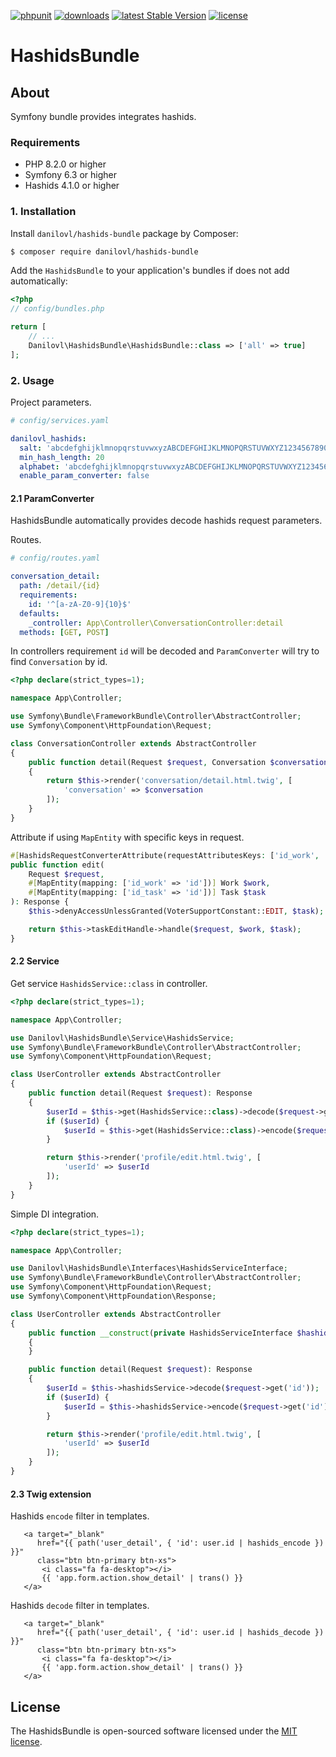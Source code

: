 [![phpunit](https://github.com/danilovl/hashids-bundle/actions/workflows/phpunit.yml/badge.svg)](https://github.com/danilovl/hashids-bundle/actions/workflows/phpunit.yml)
[![downloads](https://img.shields.io/packagist/dt/danilovl/hashids-bundle)](https://packagist.org/packages/danilovl/hashids-bundle)
[![latest Stable Version](https://img.shields.io/packagist/v/danilovl/hashids-bundle)](https://packagist.org/packages/danilovl/hashids-bundle)
[![license](https://img.shields.io/packagist/l/danilovl/hashids-bundle)](https://packagist.org/packages/danilovl/hashids-bundle)

# HashidsBundle #

## About ##

Symfony bundle provides integrates hashids.

### Requirements

* PHP 8.2.0 or higher
* Symfony 6.3 or higher
* Hashids 4.1.0 or higher

### 1. Installation

Install `danilovl/hashids-bundle` package by Composer:

``` bash
$ composer require danilovl/hashids-bundle
```

Add the `HashidsBundle` to your application's bundles if does not add automatically:

``` php
<?php
// config/bundles.php

return [
    // ...
    Danilovl\HashidsBundle\HashidsBundle::class => ['all' => true]
];
```

### 2. Usage

Project parameters.

```yaml
# config/services.yaml

danilovl_hashids:
  salt: 'abcdefghijklmnopqrstuvwxyzABCDEFGHIJKLMNOPQRSTUVWXYZ1234567890'
  min_hash_length: 20
  alphabet: 'abcdefghijklmnopqrstuvwxyzABCDEFGHIJKLMNOPQRSTUVWXYZ1234567890'
  enable_param_converter: false 
```


#### 2.1 ParamConverter

HashidsBundle automatically provides decode hashids request parameters.

Routes.

```yaml
# config/routes.yaml

conversation_detail:
  path: /detail/{id}
  requirements:
    id: '^[a-zA-Z0-9]{10}$'
  defaults:
    _controller: App\Controller\ConversationController:detail
  methods: [GET, POST]
```

In controllers requirement `id` will be decoded and `ParamConverter` will try to find `Conversation` by id.

```php
<?php declare(strict_types=1);

namespace App\Controller;

use Symfony\Bundle\FrameworkBundle\Controller\AbstractController;
use Symfony\Component\HttpFoundation\Request;

class ConversationController extends AbstractController
{
    public function detail(Request $request, Conversation $conversation): Response
    {
        return $this->render('conversation/detail.html.twig', [
            'conversation' => $conversation
        ]);
    }
}
```

Attribute if using `MapEntity` with specific keys in request.

```php
#[HashidsRequestConverterAttribute(requestAttributesKeys: ['id_work', 'id_task'])]
public function edit(
    Request $request,
    #[MapEntity(mapping: ['id_work' => 'id'])] Work $work,
    #[MapEntity(mapping: ['id_task' => 'id'])] Task $task
): Response {
    $this->denyAccessUnlessGranted(VoterSupportConstant::EDIT, $task);

    return $this->taskEditHandle->handle($request, $work, $task);
}
```

#### 2.2 Service

Get service `HashidsService::class` in controller.

```php
<?php declare(strict_types=1);

namespace App\Controller;

use Danilovl\HashidsBundle\Service\HashidsService;
use Symfony\Bundle\FrameworkBundle\Controller\AbstractController;
use Symfony\Component\HttpFoundation\Request;

class UserController extends AbstractController
{
    public function detail(Request $request): Response
    {
        $userId = $this->get(HashidsService::class)->decode($request->get('id'));
        if ($userId) {
            $userId = $this->get(HashidsService::class)->encode($request->get('id'));
        }

        return $this->render('profile/edit.html.twig', [
            'userId' => $userId
        ]);
    }
}
```

Simple DI integration.

```php
<?php declare(strict_types=1);

namespace App\Controller;

use Danilovl\HashidsBundle\Interfaces\HashidsServiceInterface;
use Symfony\Bundle\FrameworkBundle\Controller\AbstractController;
use Symfony\Component\HttpFoundation\Request;
use Symfony\Component\HttpFoundation\Response;

class UserController extends AbstractController
{
    public function __construct(private HashidsServiceInterface $hashidsService)
    {
    }

    public function detail(Request $request): Response
    {
        $userId = $this->hashidsService->decode($request->get('id'));
        if ($userId) {
            $userId = $this->hashidsService->encode($request->get('id'));
        }

        return $this->render('profile/edit.html.twig', [
            'userId' => $userId
        ]);
    }
}
```

#### 2.3 Twig extension

Hashids `encode` filter in templates.

```twig
   <a target="_blank"
      href="{{ path('user_detail', { 'id': user.id | hashids_encode }) }}"
      class="btn btn-primary btn-xs">
       <i class="fa fa-desktop"></i>
       {{ 'app.form.action.show_detail' | trans() }}
   </a>
```

Hashids `decode` filter in templates.

```twig
   <a target="_blank"
      href="{{ path('user_detail', { 'id': user.id | hashids_decode }) }}"
      class="btn btn-primary btn-xs">
       <i class="fa fa-desktop"></i>
       {{ 'app.form.action.show_detail' | trans() }}
   </a>
```

## License

The HashidsBundle is open-sourced software licensed under the [MIT license](https://opensource.org/licenses/MIT).
